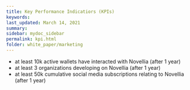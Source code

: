 ```yaml
---
title: Key Performance Indicatiors (KPIs)
keywords: 
last_updated: March 14, 2021
summary: 
sidebar: mydoc_sidebar
permalink: kpi.html
folder: white_paper/marketing
---
```

- at least 10k active wallets have interacted with Novellia (after 1 year)
- at least 3 organizations developing on Novellia (after 1 year)
- at least 50k cumulative social media subscriptions relating to Novellia (after 1 year)
